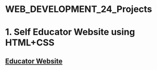 # WEB_DEVELOPMENT_24_Projects
<h1>1. Self Educator Website using HTML+CSS </h1>
<h2><a href="https://codewithsrijitbyrumi.netlify.app/" target="_blank">Educator Website</a></h2>
 
 
